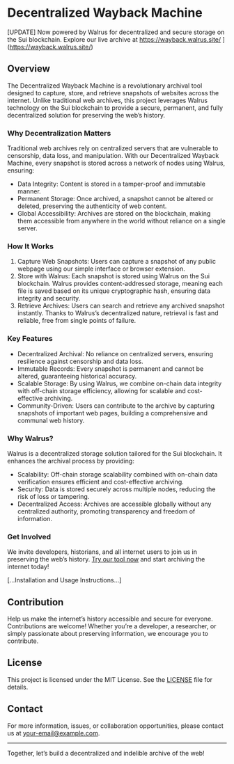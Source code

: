 # Decentralized Wayback Machine

[UPDATE] Now powered by Walrus for decentralized and secure storage on the Sui blockchain. Explore our live archive at https://wayback.walrus.site/
](https://wayback.walrus.site/)
## Overview

The Decentralized Wayback Machine is a revolutionary archival tool designed to capture, store, and retrieve snapshots of websites across the internet. Unlike traditional web archives, this project leverages Walrus technology on the Sui blockchain to provide a secure, permanent, and fully decentralized solution for preserving the web’s history.

### Why Decentralization Matters

Traditional web archives rely on centralized servers that are vulnerable to censorship, data loss, and manipulation. With our Decentralized Wayback Machine, every snapshot is stored across a network of nodes using Walrus, ensuring:

- Data Integrity: Content is stored in a tamper-proof and immutable manner.
- Permanent Storage: Once archived, a snapshot cannot be altered or deleted, preserving the authenticity of web content.
- Global Accessibility: Archives are stored on the blockchain, making them accessible from anywhere in the world without reliance on a single server.

### How It Works

1. Capture Web Snapshots: Users can capture a snapshot of any public webpage using our simple interface or browser extension.
2. Store with Walrus: Each snapshot is stored using Walrus on the Sui blockchain. Walrus provides content-addressed storage, meaning each file is saved based on its unique cryptographic hash, ensuring data integrity and security.
3. Retrieve Archives: Users can search and retrieve any archived snapshot instantly. Thanks to Walrus’s decentralized nature, retrieval is fast and reliable, free from single points of failure.

### Key Features

- Decentralized Archival: No reliance on centralized servers, ensuring resilience against censorship and data loss.
- Immutable Records: Every snapshot is permanent and cannot be altered, guaranteeing historical accuracy.
- Scalable Storage: By using Walrus, we combine on-chain data integrity with off-chain storage efficiency, allowing for scalable and cost-effective archiving.
- Community-Driven: Users can contribute to the archive by capturing snapshots of important web pages, building a comprehensive and communal web history.

### Why Walrus?

Walrus is a decentralized storage solution tailored for the Sui blockchain. It enhances the archival process by providing:

- Scalability: Off-chain storage scalability combined with on-chain data verification ensures efficient and cost-effective archiving.
- Security: Data is stored securely across multiple nodes, reducing the risk of loss or tampering.
- Decentralized Access: Archives are accessible globally without any centralized authority, promoting transparency and freedom of information.

### Get Involved

We invite developers, historians, and all internet users to join us in preserving the web’s history. [Try our tool now](https://decentralizedwayback.walrus.site) and start archiving the internet today!

[...Installation and Usage Instructions...]

## Contribution

Help us make the internet’s history accessible and secure for everyone. Contributions are welcome! Whether you’re a developer, a researcher, or simply passionate about preserving information, we encourage you to contribute.

## License

This project is licensed under the MIT License. See the [LICENSE](LICENSE) file for details.

## Contact

For more information, issues, or collaboration opportunities, please contact us at [your-email@example.com](mailto:your-email@example.com).

---

Together, let’s build a decentralized and indelible archive of the web!
